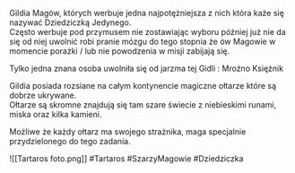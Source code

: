 Gildia Magów, których werbuje jedna najpotężniejsza z nich która każe się nazywać Dziedziczką Jedynego.  
Często werbuje pod przymusem nie zostawiając wyboru później już nie da się od niej uwolnić robi pranie mózgu do tego stopnia że ów Magowie w momencie porażki / lub nie powodzenia w misji zabijają się.

Tylko jedna znana osoba uwolniła się od jarzma tej Gidli : Mroźno Księżnik

Gildia posiada rozsiane na całym kontynencie magiczne ołtarze które są dobrze ukrywane.  
Ołtarze są skromne znajdują się tam szare świecie z niebieskimi runami, miska oraz kilka kamieni.

Możliwe że każdy ołtarz ma swojego strażnika, maga specjalnie przydzielonego do tego zadania.

![[Tartaros foto.png]]
#Tartaros #SzarzyMagowie #Dziedziczka
